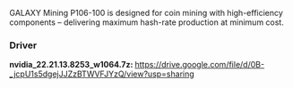GALAXY Mining P106-100 is designed for coin mining with high-efficiency components – delivering maximum hash-rate production at minimum cost.


<h3>Driver</h3>

<b>nvidia_22.21.13.8253_w1064.7z: </b>https://drive.google.com/file/d/0B-_jcpU1s5dgejJJZzBTWVFJYzQ/view?usp=sharing
